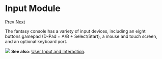 # Input Module

[Prev]() [Next]()

The fantasy console has a variety of input devices, including an eight buttons gamepad (D-Pad + A/B + Select/Start), a mouse and touch screen, and an optional keyboard port.

<div class="content-highlight" style="min-height: 48px;">
  <img src="imgs/logo-nokbd.png" class="logo-tip"></img>
  <span class="content-text">
    <strong>See also</strong>: <a href="page-not-found.html" class="nav-link">User Input and Interaction</a>.
  </span>
</div>

